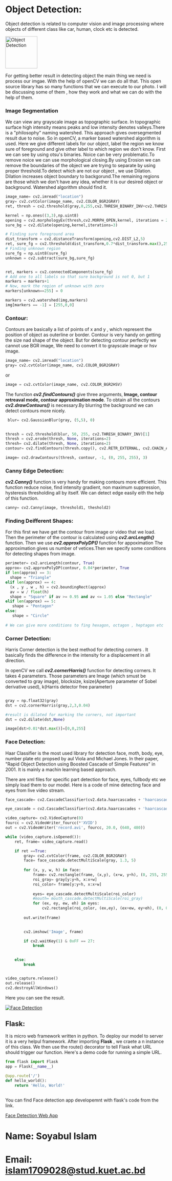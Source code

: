 # Object Detection:
Object detection is related to computer vision and image processing where objects of different class like car, human, clock etc is detected.

<img src="https://github.com/SoyabulIslamLincoln/OpenCV-Module-2/blob/main/Soyabul_islam/real_time_object_detection.jpg" alt="Object Detection" style="height: 100px; width:100px;"/> 




For getting better result in detecting object the main thing we need is process our imgae. With the help of openCV we can do  all that. This open source  library has so many functions that we can execute to our photo. I will be discussing some of them , how they work and what we can do with the help of them.


### Image Segmentation

We can view any grayscale image as topographic surface. In topographic surface high intensity means peaks and low intensity denotes valleys.There is a "philosophy" naming watershed. This approach gives oversegmented result due to noise. So in openCV, a marker based watershed algorithm is used. Here we give different labels for our object, label the region we know sure of foreground and give other label to which region we don't know. First we can see by using otsu's binaries. Noice can be very problematic.To remove noice we can use morphological closing.By using Erosion we can remove the boundaries of the object we are trying to separate by using proper threshold.To detect which are not our object , we use Dilation. Dilation increases object boundary to backgorund.The remaining regions are those which we don't have any idea, whether it is our desired object or background. Watershed algorithm should find it.

```python
image_name= cv2.imread("location")
gray= cv2.cvtColor(image_name, cv2.COLOR_BGR2GRAY)
ret, thresh = cv2.threshold(gray,0,255,cv2.THRESH_BINARY_INV+cv2.THRESH_OTSU)

kernel = np.ones((3,3),np.uint8)
opening = cv2.morphologyEx(thresh,cv2.MORPH_OPEN,kernel, iterations = 2)
sure_bg = cv2.dilate(opening,kernel,iterations=3)

# Finding sure foreground area
dist_transform = cv2.distanceTransform(opening,cv2.DIST_L2,5)
ret, sure_fg = cv2.threshold(dist_transform,0.7*dist_transform.max(),255,0)
# Finding unknown region
sure_fg = np.uint8(sure_fg)
unknown = cv2.subtract(sure_bg,sure_fg)


ret, markers = cv2.connectedComponents(sure_fg)
# Add one to all labels so that sure background is not 0, but 1
markers = markers+1
# Now, mark the region of unknown with zero
markers[unknown==255] = 0

markers = cv2.watershed(img,markers)
img[markers == -1] = [255,0,0]
```



### Contour:
Contours are basically a list of points of x and y , which represent the position of object as outerline or border. Contour is very handy on getting the size nad shape of the object. But for detecting contour perfectly we cannot use BGR image, We need to convert it to grayscale image or hsv image.

```python
image_name= cv2.imread("location")
gray= cv2.cvtColor(image_name, cv2.COLOR_BGR2GRAY)
```


or 
```python
image = cv2.cvtColor(image_name, cv2.COLOR_BGR2HSV)
```

The function <i><b>cv2.findContours()</b></i> give three arguments, <b>Image, contour retreaval mode, contour approximation mode</b>. To obtain all the contours 
<b><i>cv2.drawContours()</i></b> is necessary.By blurring the background we can detect contours more nicely.

```python 
 blur= cv2.GaussianBlur(gray, (5,5), 0)
        

thresh = cv2.threshold(blur, 50, 255, cv2.THRESH_BINARY_INV)[1]
thresh = cv2.erode(thresh, None, iterations=2)
thresh= cv2.dilate(thresh, None, iterations=2)
contour= cv2.findContours(thresh.copy(), cv2.RETR_EXTERNAL, cv2.CHAIN_APPROX_SIMPLE)

image= cv2.drawContours(thresh, contour, -1, (0, 255, 255), 3)
```


### Canny Edge Detection:

<i><b>cv2.Canny()</b></i> function is very handy for making contours more efficient. This function reduce noise, find intensity gradient, non maximum suppression, hysteresis thresholding all by itself.
We can detect edge easily eith the help of this function.

```python
canny= cv2.Canny(image, threshold1, theshold2)
```


### Finding Deifferent Shapes:

For this first we have get the contour from image or video that we load. Then the perimeter of the contour is calculated using <b><i>cv2.arcLength()</i></b> function. Then we use <b><i>cv2.approxPolyDP()</i></b> function for appoximation
 The approximation gives us number of vetices.Then we specify some conditions for detecting shapes from image.
 
 ```python
 perimeter= cv2.arcLength(contour, True)
approx= cv2.approxPolyDP(contour, 0.04*perimeter, True
if len(approx) == 3:
   shape = "Triangle"
elif len(approx) == 4:
   (x , y , w , h) = cv2.boundingRect(approx)
   av = w / float(h)
   shape = "Square" if av >= 0.95 and av <= 1.05 else "Rectangle"
elif len(approx) == 5:
    shape = "Pentagon"
else:
    shape = "Circle"
    
# We can give more conditions to fing hexagon, octagon , heptagon etc
```


### Corner Detection:

Harris Corner detection is the best method for detecting corners . It basically finds the difference in the intensity for a displacement in all direction.

In openCV we call <i><b>cv2.cornerHarris()</b></i> function for detecting corners. It takes 4 parameters. Those parameters are Image (which smust be converted to gray image), blocksize, ksize(Aperture parameter of Sobel derivative used), k(Harris detector free parameter)

```python

gray = np.float32(gray)
dst = cv2.cornerHarris(gray,2,3,0.04)

#result is dilated for marking the corners, not important
dst = cv2.dilate(dst,None)

image[dst>0.01*dst.max()]=[0,0,255]
```


### Face Detection:

Haar Classifier is the most used library for detection face, moth, body, eye, number plate etc propsed by aul Viola and Michael Jones. In their paper, "Rapid Object Detection using Boosted Cascade of Simple Features" in 2001. It is mainly a machin learning based approach.

There are xml files for specific part detection for face, eyes, fullbody etc we simply load them to our model. Here is a code of mine detecting face and eyes from live video stream.

```python
face_cascade= cv2.CascadeClassifier(cv2.data.haarcascades + 'haarcascade_frontalface_default.xml')

eye_cascade = cv2.CascadeClassifier(cv2.data.haarcascades + 'haarcascade_eye_tree_eyeglasses.xml')

video_capture= cv2.VideoCapture(0)
fourcc = cv2.VideoWriter_fourcc(*'XVID') 
out = cv2.VideoWriter('record.avi', fourcc, 20.0, (640, 480)) 

while (video_capture.isOpened()):
    ret, frame= video_capture.read()

    if ret ==True:
        gray= cv2.cvtColor(frame, cv2.COLOR_BGR2GRAY)
        face= face_cascade.detectMultiScale(gray, 1.3, 5)
        
        for (x, y, w, h) in face:
            frame= cv2.rectangle(frame, (x,y), (x+w, y+h), (0, 255, 255), 3)
            roi_gray= gray[y:y+h, x:x+w]
            roi_color= frame[y:y+h, x:x+w]
            
            eyes= eye_cascade.detectMultiScale(roi_color)
            #mouth= mouth_cascade.detectMultiScale(roi_gray)
            for (ex, ey, ew, eh) in eyes:
                cv2.rectangle(roi_color, (ex,ey), (ex+ew, ey+eh), (0, 0, 255), 2)
        
        out.write(frame)

     
        cv2.imshow('Image', frame)

        if cv2.waitKey(1) & 0xFF == 27:
            break

    
    else:
        break


video_capture.release()
out.release()
cv2.destroyAllWindows()
```

Here you can see the result.


[![Face Detection](https://share.gifyoutube.com/SnBnwKXd5Rg.gif)](https://youtu.be/SnBnwKXd5Rg)


## Flask:
It is micro web framework written in python. To deploy our model to server it is a very helpul framework. 
After importing  <b>Flask</b> , we craete a n instance of this class. We then use the route() decorator to tell Flask what URL should trigger our function.
Here's a demo code for running a simple URL.


```python
from flask import Flask
app = Flask(__name__)

@app.route('/')
def hello_world():
    return 'Hello, World!'
    
```    

You can find Face detection app developemnt with flask's code from the link.


[Face Detection Web App](https://github.com/SoyabulIslamLincoln/OpenCV-Module-2/tree/main/Soyabul_islam/web_app_for_face_detection)


# Name: Soyabul Islam
# Email: islam1709028@stud.kuet.ac.bd
